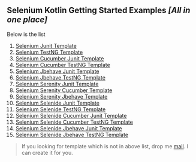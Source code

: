  ## Selenium Kotlin Getting Started Examples *[All in one place]*
 
 Below is the list
 
  1. [Selenium Junit Template](https://github.com/sridharbandi/Selenium-Kotlin-Getting-Started-Examples/tree/master/Selenium-Junit-Template)
  2. [Selenium TestNG Template](https://github.com/sridharbandi/Selenium-Kotlin-Getting-Started-Examples/tree/master/Selenium-Testng-Template)
  3. [Selenium Cucumber Junit Template](https://github.com/sridharbandi/Selenium-Kotlin-Getting-Started-Examples/tree/master/Selenium-Cucumber-Junit-Template)
  4. [Selenium Cucumber TestNG Template](https://github.com/sridharbandi/Selenium-Kotlin-Getting-Started-Examples/tree/master/Selenium-Cucumber-Testng-Template)
  5. [Selenium Jbehave Junit Template](https://github.com/sridharbandi/Selenium-Kotlin-Getting-Started-Examples/tree/master/Selenium-Jbehave-Junit-Template)
  6. [Selenium Jbehave TestNG Template](https://github.com/sridharbandi/Selenium-Kotlin-Getting-Started-Examples/tree/master/Selenium-Jbehave-Testng-Template)
  7. [Selenium Serenity Junit Template](https://github.com/sridharbandi/Selenium-Kotlin-Getting-Started-Examples/tree/master/Selenium-Serenity-Junit-Template)
  8. [Selenium Serenity Cucumber Template](https://github.com/sridharbandi/Selenium-Kotlin-Getting-Started-Examples/tree/master/Selenium-Serenity-Cucumber-Template)
  9. [Selenium Serenity Jbehave Template](https://github.com/sridharbandi/Selenium-Kotlin-Getting-Started-Examples/tree/master/Selenium-Serenity-Jbehave-Template)
 10. [Selenium Selenide Junit Template](https://github.com/sridharbandi/Selenium-Kotlin-Getting-Started-Examples/tree/master/Selenium-Selenide-Junit-Template)
 11. [Selenium Selenide TestNG Template](https://github.com/sridharbandi/Selenium-Kotlin-Getting-Started-Examples/tree/master/Selenium-Selenide-Testng-Template)
 12. [Selenium Selenide Cucumber Junit Template](https://github.com/sridharbandi/Selenium-Kotlin-Getting-Started-Examples/tree/master/Selenium-Selenide-Cucumber-Junit-Template)
 13. [Selenium Selenide Cucumber TestNG Template](https://github.com/sridharbandi/Selenium-Kotlin-Getting-Started-Examples/tree/master/Selenium-Selenide-Cucumber-TestNG-Template)
 14. [Selenium Selenide Jbehave Junit Template](https://github.com/sridharbandi/Selenium-Kotlin-Getting-Started-Examples/tree/master/Selenium-Selenide-Jbehave-Junit-Template)
 15. [Selenium Selenide Jbehave TestNG Template](https://github.com/sridharbandi/Selenium-Kotlin-Getting-Started-Examples/tree/master/Selenium-Selenide-Jbehave-TestNG-Template)
  
> If you looking for template which is not in above list, drop me [mail](mailto:sridhar.bandi.ece@gmail.com). I can create it for you.